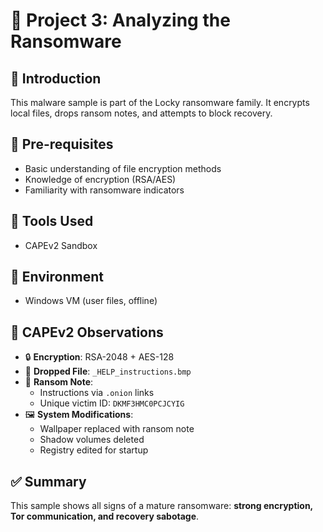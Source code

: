 # 🔐 Project 3: Analyzing the Ransomware

## 🧩 Introduction
This malware sample is part of the Locky ransomware family. It encrypts local files, drops ransom notes, and attempts to block recovery.

## 🧠 Pre-requisites
- Basic understanding of file encryption methods
- Knowledge of encryption (RSA/AES)
- Familiarity with ransomware indicators

## 🧪 Tools Used
- CAPEv2 Sandbox

## 🧪 Environment
- Windows VM (user files, offline)

## 🔬 CAPEv2 Observations
- 🔒 **Encryption**: RSA-2048 + AES-128
- 📄 **Dropped File**: `_HELP_instructions.bmp`
- 🧾 **Ransom Note**:
  - Instructions via `.onion` links
  - Unique victim ID: `DKMF3HMC0PCJCYIG`
- 🖼️ **System Modifications**:
  - Wallpaper replaced with ransom note
  - Shadow volumes deleted
  - Registry edited for startup

## ✅ Summary
This sample shows all signs of a mature ransomware: **strong encryption, Tor communication, and recovery sabotage**.
